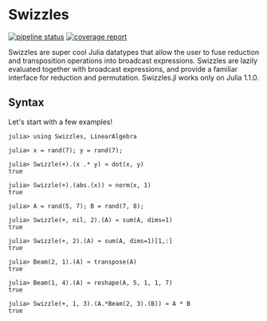 # Swizzles

<!---
[![Travis](https://travis-ci.org/peterahrens/Swizzles.jl.svg?branch=master)](https://travis-ci.org/peterahrens/Swizzles.jl)
[![AppVeyor](https://ci.appveyor.com/api/projects/status/32r7s2skrgm9ubva/branch/master?svg=true)](https://ci.appveyor.com/project/peterahrens/swizzles-jl/branch/master)
[![Coveralls](https://coveralls.io/repos/peterahrens/Swizzles.jl/badge.svg?branch=master&service=github)](https://coveralls.io/github/peterahrens/Swizzles.jl?branch=master)
[![Codecov](http://codecov.io/github/peterahrens/Swizzles.jl/coverage.svg?branch=master)](http://codecov.io/github/peterahrens/Swizzles.jl?branch=master)
-->
[![pipeline status](https://gitlab.com/peterahrens/Swizzles.jl/badges/master/pipeline.svg)](https://gitlab.com/peterahrens/Swizzles.jl/commits/master)
[![coverage report](https://gitlab.com/peterahrens/Swizzles.jl/badges/master/coverage.svg)](https://gitlab.com/peterahrens/Swizzles.jl/commits/master)

Swizzles are super cool Julia datatypes that allow the user to fuse reduction and transposition operations into broadcast expressions. Swizzles are lazily evaluated together with broadcast expressions, and provide a familiar interface for reduction and permutation. Swizzles.jl works only on Julia 1.1.0.

## Syntax

Let's start with a few examples!

```julia-repl
julia> using Swizzles, LinearAlgebra

julia> x = rand(7); y = rand(7);

julia> Swizzle(+).(x .* y) ≈ dot(x, y)
true

julia> Swizzle(+).(abs.(x)) ≈ norm(x, 1)
true

julia> A = rand(5, 7); B = rand(7, 8);

julia> Swizzle(+, nil, 2).(A) ≈ sum(A, dims=1)
true

julia> Swizzle(+, 2).(A) ≈ sum(A, dims=1)[1,:]
true

julia> Beam(2, 1).(A) ≈ transpose(A)
true

julia> Beam(1, 4).(A) ≈ reshape(A, 5, 1, 1, 7)
true

julia> Swizzle(+, 1, 3).(A.*Beam(2, 3).(B)) ≈ A * B
true
```
